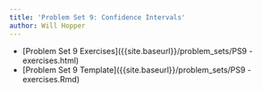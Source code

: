 ```yaml
---
title: 'Problem Set 9: Confidence Intervals'
author: Will Hopper
---
```


* [Problem Set 9 Exercises]({{site.baseurl}}/problem_sets/PS9 - exercises.html) 
* [Problem Set 9 Template]({{site.baseurl}}/problem_sets/PS9 - exercises.Rmd) 
